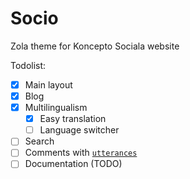 # Socio

Zola theme for Koncepto Sociala website

Todolist:
- [x] Main layout
- [x] Blog
- [x] Multilingualism
    - [x] Easy translation
    - [ ] Language switcher
- [ ] Search
- [ ] Comments with [`utterances`](https://utteranc.es/)
- [ ] Documentation (TODO)